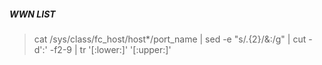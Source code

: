 ##### WWN LIST
> cat /sys/class/fc_host/host*/port_name | sed -e "s/.\{2\}/&\:/g" | cut -d':' -f2-9 | tr '[:lower:]' '[:upper:]'
